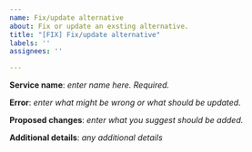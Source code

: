 ```yaml
---
name: Fix/update alternative
about: Fix or update an exsting alternative.
title: "[FIX] Fix/update alternative"
labels: ''
assignees: ''

---
```


**Service name**: *enter name here. Required.*

**Error**: *enter what might be wrong or what should be updated.*

**Proposed changes**: *enter what you suggest should be added.*

**Additional details**: *any additional details*
